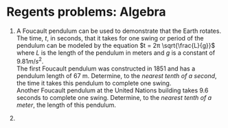 # Regents problems: Algebra

1. A Foucault pendulum can be used to demonstrate that the Earth rotates. The time, $t$, in seconds, that it takes for one swing or period of the pendulum can be modeled by the equation $t = 2π \sqrt{\frac{L}{g}}$ where $L$ is the length of the pendulum in meters and $g$ is a constant of $9.81 m/s^2$.\
The first Foucault pendulum was constructed in 1851 and has a pendulum length of 67 m. Determine, to the *nearest tenth of a second*, the time it takes this pendulum to complete one swing.\
Another Foucault pendulum at the United Nations building takes 9.6 seconds to complete one swing. Determine, to the *nearest tenth of a meter*, the length of this pendulum.

2. 